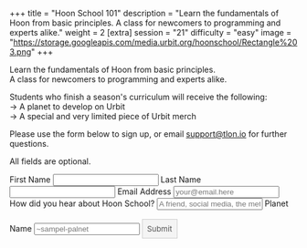 +++
title = "Hoon School 101"
description = "Learn the fundamentals of Hoon from basic principles. A class for newcomers to programming and experts alike."
weight = 2
[extra]
session = "21"
difficulty = "easy"
image = "https://storage.googleapis.com/media.urbit.org/hoonschool/Rectangle%203.png"
+++

Learn the fundamentals of Hoon from basic principles.<br/>
A class for newcomers to programming and experts alike.

Students who finish a season's curriculum will receive the following:<br/>
-> A planet to develop on Urbit<br/>
-> A special and very limited piece of Urbit merch

Please use the form below to sign up, or email [support@tlon.io](mailto:support@tlon.io) for further questions.

All fields are optional.

<form action="mailto:support@tlon.io?subject=Hoon School, Session 21" method="post" enctype="text/plain" class="mt9">
   <label for="firstname">First Name
    <input type="text" name="firstname" id="firstname"/>
  </label>
   <label for="lastname">Last Name
    <input type="text" name="lastname" id="lastname"/>
  </label>
   <label for="email">Email Address
    <input type="email" name="email" id="email" placeholder="your@email.here"/>
  </label>
   <label for="how">How did you hear about Hoon School?
    <input type="text" name="how" id="how" placeholder="A friend, social media, the metaverse..."/>
  </label>
   <label for="patp">Planet Name
    <input type="text" name="patp" id="patp" class="mono" spellcheck="false" placeholder="~sampel-palnet"/>
  </label>
  <input type="submit" name="submit" style="
    border: 1px solid #ccc;
    background-color: #f4f4f4;
    color: #555;
    padding: 0.5rem;
    margin-top: 1rem;
    font-family: 'Inter', 'Inter UI', sans-serif;"/>
</form>